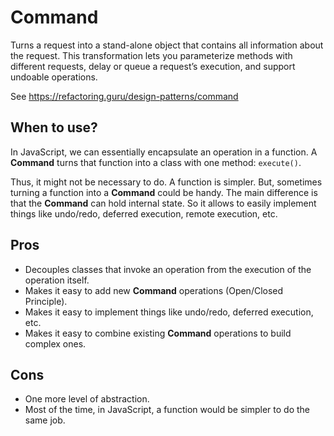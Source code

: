 # Command

Turns a request into a stand-alone object that contains all information about the request. This transformation lets you parameterize methods with different requests, delay or queue a request’s execution, and support undoable operations.

See https://refactoring.guru/design-patterns/command

## When to use?

In JavaScript, we can essentially encapsulate an operation in a function. A **Command** turns that function into a class with one method: `execute()`.

Thus, it might not be necessary to do. A function is simpler. But, sometimes turning a function into a **Command** could be handy. The main difference is that the **Command** can hold internal state. So it allows to easily implement things like undo/redo, deferred execution, remote execution, etc.

## Pros

- Decouples classes that invoke an operation from the execution of the operation itself.
- Makes it easy to add new **Command** operations (Open/Closed Principle).
- Makes it easy to implement things like undo/redo, deferred execution, etc.
- Makes it easy to combine existing **Command** operations to build complex ones.

## Cons

- One more level of abstraction.
- Most of the time, in JavaScript, a function would be simpler to do the same job.

